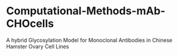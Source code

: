 # Computational-Methods-mAb-CHOcells
A hybrid Glycosylation Model for Monoclonal Antibodies in Chinese Hamster Ovary Cell Lines
